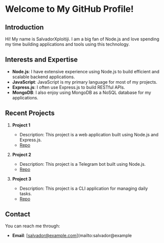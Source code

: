 # Welcome to My GitHub Profile!

## Introduction

Hi! My name is SalvadorXploitiji. I am a big fan of Node.js and love spending my time building applications and tools using this technology.

## Interests and Expertise

- **Node.js**: I have extensive experience using Node.js to build efficient and scalable backend applications.
- **JavaScript**: JavaScript is my primary language for most of my projects.
- **Express.js**: I often use Express.js to build RESTful APIs.
- **MongoDB**: I also enjoy using MongoDB as a NoSQL database for my applications.

## Recent Projects

1. **Project 1**
    - Description: This project is a web application built using Node.js and Express.js.
    - [Repo](https://github.com/SalvadorXploitiji/Project1)
    
2. **Project 2**
    - Description: This project is a Telegram bot built using Node.js.
    - [Repo](https://github.com/SalvadorXploitiji/Project2)
    
3. **Project 3**
    - Description: This project is a CLI application for managing daily tasks.
    - [Repo](https://github.com/SalvadorXploitiji/Project3)

## Contact

You can reach me through:
- **Email**: [salvador@example.com](mailto:salvador@example